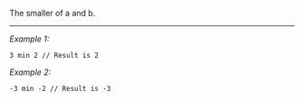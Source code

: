 The smaller of a and b.


---
*Example 1:*
```sqf
3 min 2 // Result is 2
```

*Example 2:*
```sqf
-3 min -2 // Result is -3
```
